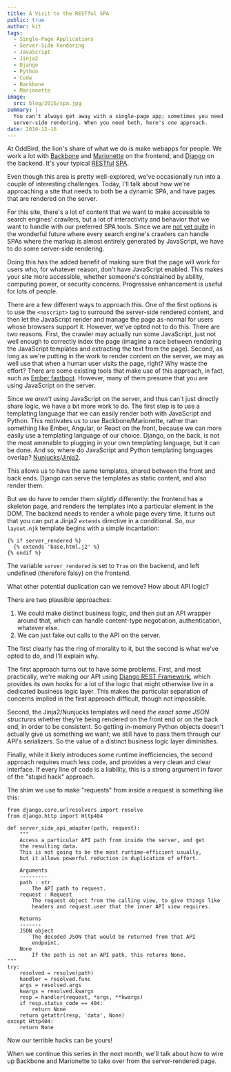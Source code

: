 ```yaml
---
title: A Visit to the RESTful SPA
public: true
author: kit
tags:
  - Single-Page Applications
  - Server-Side Rendering
  - JavaScript
  - Jinja2
  - Django
  - Python
  - Code
  - Backbone
  - Marionette
image:
  src: blog/2016/spa.jpg
summary: |
  You can't always get away with a single-page app; sometimes you need
  server-side rendering. When you need both, here's one approach.
date: 2016-12-16
---
```


At OddBird, the lion's share of what we do is make webapps for people.
We work a lot with [Backbone] and [Marionette] on the frontend, and
[Django] on the backend. It's your typical [RESTful][] [SPA].

Even though this area is pretty well-explored, we've occasionally run
into a couple of interesting challenges. Today, I'll talk about how
we're approaching a site that needs to both be a dynamic SPA, and have
pages that are rendered on the server.

For this site, there's a lot of content that we want to make accessible
to search engines' crawlers, but a lot of interactivity and behavior
that we want to handle with our preferred SPA tools. Since we are [not
yet quite] in the wonderful future where every search engine's crawlers
can handle SPAs where the markup is almost entirely generated by
JavaScript, we have to do some server-side rendering.

Doing this has the added benefit of making sure that the page will work
for users who, for whatever reason, don't have JavaScript enabled. This
makes your site more accessible, whether someone's constrained by
ability, computing power, or security concerns. Progressive enhancement
is useful for lots of people.

There are a few different ways to approach this. One of the first
options is to use the `<noscript>` tag to surround the server-side
rendered content, and then let the JavaScript render and manage the page
as-normal for users whose browsers support it. However, we've opted not
to do this. There are two reasons. First, the crawler may actually run
some JavaScript, just not well enough to correctly index the page
(imagine a race between rendering the JavaScript templates and
extracting the text from the page). Second, as long as we're putting in
the work to render content on the server, we may as well use that when a
human user visits the page, right? Why waste the effort? There are some
existing tools that make use of this approach, in fact, such as [Ember
fastboot]. However, many of them presume that you are using JavaScript
on the server.

Since we *aren't* using JavaScript on the server, and thus can't just
directly share logic, we have a bit more work to do. The first step is
to use a templating language that we can easily render both with
JavaScript and Python. This motivates us to use Backbone/Marionette,
rather than something like Ember, Angular, or React on the front,
because we can more easily use a templating language of our choice.
Django, on the back, is not the most amenable to plugging in your own
templating language, but it can be done. And so, where do JavaScript and
Python templating languages overlap? [Nunjucks]/[Jinja2].

This allows us to have the same templates, shared between the front and
back ends. Django can serve the templates as static content, and also
render them.

But we do have to render them *slightly* differently: the frontend has a
skeleton page, and renders the templates into a particular element in
the DOM. The backend needs to render a whole page every time. It turns
out that you can put a Jinja2 `extends` directive in a conditional. So,
our `layout.njk` template begins with a simple incantation:

    {% if server_rendered %}
      {% extends 'base.html.j2' %}
    {% endif %}

The variable `server_rendered` is set to `True` on the backend, and left
undefined (therefore falsy) on the frontend.

What other potential duplication can we remove? How about API logic?

There are two plausible approaches:

1.  We could make distinct business logic, and then put an API wrapper
    around that, which can handle content-type negotiation,
    authentication, whatever else.
2.  We can just fake out calls to the API on the server.

The first clearly has the ring of morality to it, but the second is what
we've opted to do, and I'll explain why.

The first approach turns out to have some problems. First, and most
practically, we're making our API using [Django REST Framework], which
provides its own hooks for a lot of the logic that might otherwise live
in a dedicated business logic layer. This makes the particular
separation of concerns implied in the first approach difficult, though
not impossible.

Second, the Jinja2/Nunjucks templates will need *the exact same JSON
structures* whether they're being rendered on the front end or on the
back end, in order to be consistent. So getting in-memory Python objects
doesn't actually give us something we want; we still have to pass them
through our API's serializers. So the value of a distinct business logic
layer diminishes.

Finally, while it likely introduces some runtime inefficiencies, the
second approach requires much less code, and provides a very clean and
clear interface. If every line of code is a liability, this is a strong
argument in favor of the "stupid hack" approach.

The shim we use to make "requests" from inside a request is something
like this:

    from django.core.urlresolvers import resolve
    from django.http import Http404

    def server_side_api_adapter(path, request):
        """
        Access a particular API path from inside the server, and get
        the resulting data.
        This is not going to be the most runtime-efficient usually,
        but it allows powerful reduction in duplication of effort.

        Arguments
        ---------
        path : str
            The API path to request.
        request : Request
            The request object from the calling view, to give things like
            headers and request.user that the inner API view requires.

        Returns
        -------
        JSON object
            The decoded JSON that would be returned from that API
            endpoint.
        None
            If the path is not an API path, this returns None.
    """
    try:
        resolved = resolve(path)
        handler = resolved.func
        args = resolved.args
        kwargs = resolved.kwargs
        resp = handler(request, *args, **kwargs)
        if resp.status_code == 404:
            return None
        return getattr(resp, 'data', None)
    except Http404:
        return None

Now our terrible hacks can be yours!

When we continue this series in the next month, we'll talk about how to
wire up Backbone and Marionette to take over from the server-rendered
page.

  [Backbone]: http://backbonejs.org/
  [Marionette]: http://marionettejs.com/
  [Django]: https://www.djangoproject.com/
  [RESTful]: https://en.wikipedia.org/wiki/Representational_state_transfer
  [SPA]: https://en.wikipedia.org/wiki/Single-page_application
  [not yet quite]: https://allotment.digital/learn/technical-seo/advanced-concepts/angularjs-seo/
  [Ember fastboot]: https://www.ember-fastboot.com/
  [Nunjucks]: https://mozilla.github.io/nunjucks/
  [Jinja2]: http://jinja.pocoo.org/docs/dev/
  [Django REST Framework]: http://www.django-rest-framework.org/
